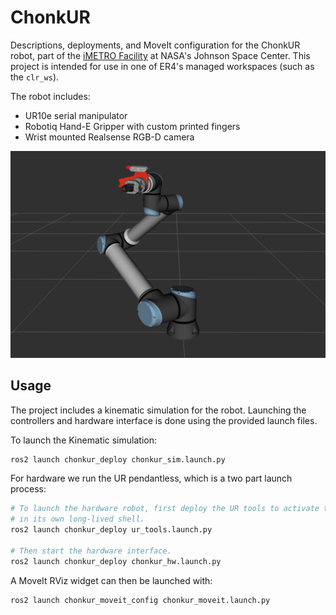 # ChonkUR

Descriptions, deployments, and MoveIt configuration for the ChonkUR robot,
part of the [iMETRO Facility](https://ntrs.nasa.gov/citations/20240013956) at NASA's Johnson Space Center.
This project is intended for use in one of ER4's managed workspaces (such as the `clr_ws`).

The robot includes:

* UR10e serial manipulator
* Robotiq Hand-E Gripper with custom printed fingers
* Wrist mounted Realsense RGB-D camera

![alt text](./chonkur.png "ChonkUR MockUp")

## Usage

The project includes a kinematic simulation for the robot.
Launching the controllers and hardware interface is done using the provided launch files.

To launch the Kinematic simulation:

```bash
ros2 launch chonkur_deploy chonkur_sim.launch.py
```

For hardware we run the UR pendantless, which is a two part launch process:

```bash
# To launch the hardware robot, first deploy the UR tools to activate the dashboard client
# in its own long-lived shell.
ros2 launch chonkur_deploy ur_tools.launch.py

# Then start the hardware interface.
ros2 launch chonkur_deploy chonkur_hw.launch.py
```

A MoveIt RViz widget can then be launched with:

```bash
ros2 launch chonkur_moveit_config chonkur_moveit.launch.py
```
